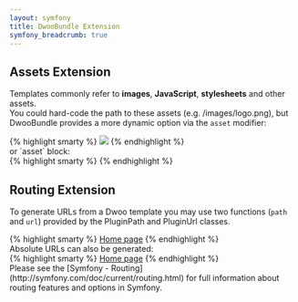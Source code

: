 ```yaml
---
layout: symfony
title: DwooBundle Extension
symfony_breadcrumb: true
---
```


## Assets Extension
Templates commonly refer to **images**, **JavaScript**, **stylesheets** and other assets.   
You could hard-code the path to these assets (e.g. /images/logo.png), but DwooBundle provides a more dynamic option via the `asset` modifier:
<div class="code-box">
{% highlight smarty %}
<img src="{'images/logo.png'|asset}" />
{% endhighlight %}
</div>
or `asset` block:
<div class="code-box">
{% highlight smarty %}
<link href="{asset}css/blog.css{/asset}" rel="stylesheet" type="text/css" />
{% endhighlight %}
</div>

## Routing Extension
To generate URLs from a Dwoo template you may use two functions (`path` and `url`) provided by the PluginPath and PluginUrl classes.
<div class="code-box">
{% highlight smarty %}
<a href="{path('homepage')}">Home page</a>
{% endhighlight %}
</div>
Absolute URLs can also be generated:
<div class="code-box">
{% highlight smarty %}
<a href="{url('homepage')}">Home page</a>
{% endhighlight %}
</div>
Please see the [Symfony - Routing](http://symfony.com/doc/current/routing.html) for full information about routing features and options in Symfony.